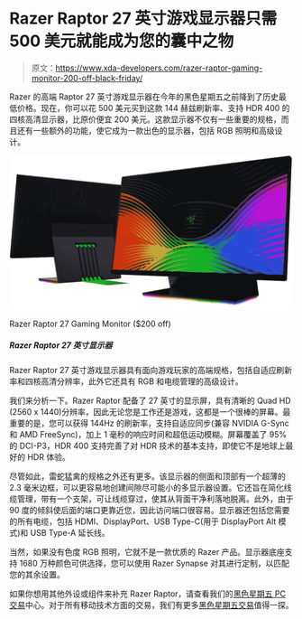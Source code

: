 # Razer Raptor 27 英寸游戏显示器只需 500 美元就能成为您的囊中之物

> 原文：<https://www.xda-developers.com/razer-raptor-gaming-monitor-200-off-black-friday/>

Razer 的高端 Raptor 27 英寸游戏显示器在今年的黑色星期五之前降到了历史最低价格。现在，你可以花 500 美元买到这款 144 赫兹刷新率、支持 HDR 400 的四核高清显示器，比原价便宜 200 美元。这款显示器不仅有一些重要的规格，而且还有一些额外的功能，使它成为一款出色的显示器，包括 RGB 照明和高级设计。

 <picture>![The Razer Raptor 27-inch gaming monitor has high-end specs for gamers, including adaptive refresh rates and Quad HD resolution, plus it has a premium design with RGB and cable management.](img/df19d430f7075340690b4cb189442561.png)</picture> 

Razer Raptor 27 Gaming Monitor ($200 off)

##### Razer Raptor 27 英寸显示器

Razer Raptor 27 英寸游戏显示器具有面向游戏玩家的高端规格，包括自适应刷新率和四核高清分辨率，此外它还具有 RGB 和电缆管理的高级设计。

我们来分析一下。Razer Raptor 配备了 27 英寸的显示屏，具有清晰的 Quad HD (2560 x 1440)分辨率，因此无论您是工作还是游戏，这都是一个很棒的屏幕。最重要的是，您可以获得 144Hz 的刷新率，支持自适应同步(兼容 NVIDIA G-Sync 和 AMD FreeSync)，加上 1 毫秒的响应时间和超低运动模糊。屏幕覆盖了 95%的 DCI-P3，HDR 400 支持完善了对 HDR 技术的基本支持，即使它不是地球上最好的 HDR 体验。

尽管如此，雷蛇猛禽的规格之外还有更多。该显示器的侧面和顶部有一个超薄的 2.3 毫米边框，可以更容易地创建间隙尽可能小的多显示器设置。它还旨在简化线缆管理，带有一个支架，可让线缆穿过，使其从背面干净利落地脱离。此外，由于 90 度的倾斜使后面的端口更靠近您，因此访问端口很容易。显示器还包括您需要的所有电缆，包括 HDMI、DisplayPort、USB Type-C(用于 DisplayPort Alt 模式)和 USB Type-A 延长线。

当然，如果没有色度 RGB 照明，它就不是一款优质的 Razer 产品。显示器底座支持 1680 万种颜色可供选择，您可以使用 Razer Synapse 对其进行定制，以匹配您的其余设置。

如果你想用其他外设或组件来补充 Razer Raptor，请查看我们的[黑色星期五 PC 交易](https://www.xda-developers.com/best-black-friday-pc-gaming-deals/)中心。对于所有移动技术方面的交易，我们有更多[黑色星期五交易](https://www.xda-developers.com/black-friday/)值得一探。